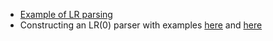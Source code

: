- [Example of LR parsing](https://www.cs.rutgers.edu/~zz124/cs415_spring2014/lectures/lr_parser_animation.pdf)
- Constructing an LR(0) parser with examples [here](https://www.cs.rutgers.edu/~zz124/cs415_spring2014/lectures/lec14_synVII.pdf) and [here](https://www.cs.rutgers.edu/~zz124/cs415_spring2014/lectures/lr_parser_animation.pdf)
